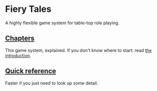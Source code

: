 # Fiery Tales

A highly flexible game system for table-top role playing.

## [Chapters](/chapters/)

This game system, explained.
If you don't know where to start: read [the introduction](/chapters/01-intro/english.md).

## [Quick reference](/reference/english.md)

Faster if you just need to look up some detail.
